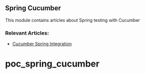 ## Spring Cucumber

This module contains articles about Spring testing with Cucumber

### Relevant Articles:
- [Cucumber Spring Integration](https://www.baeldung.com/cucumber-spring-integration)
# poc_spring_cucumber
